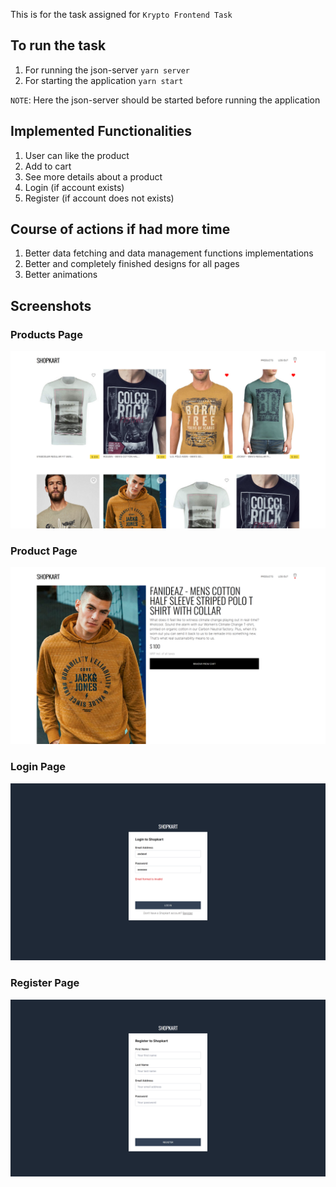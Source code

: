 This is for the task assigned for `Krypto Frontend Task`

## To run the task
1. For running the json-server `yarn server`
2. For starting the application `yarn start`

`NOTE`: Here the json-server should be started before running the application

## Implemented Functionalities
1. User can like the product
2. Add to cart
3. See more details about a product
4. Login (if account exists)
5. Register (if account does not exists)

## Course of actions if had more time
1. Better data fetching and data management functions implementations
2. Better and completely finished designs for all pages
3. Better animations

## Screenshots
### Products Page
![Products Page](./public/shots/1.png "Products Page")
### Product Page
![Product Page](./public/shots/2.png "Product Page")
### Login Page
![Login Page](./public/shots/3.png "Login Page")
### Register Page
![Register Page](./public/shots/4.png "Register Page")
